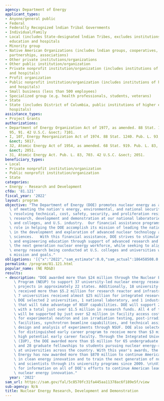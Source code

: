 ```yaml
---
agency: Department of Energy
applicant_types:
- Anyone/general public
- Federal
- Federally Recognized lndian Tribal Governments
- Individual/Family
- Local (includes State-designated lndian Tribes, excludes institutions of higher
  education and hospitals
- Minority group
- Native American Organizations (includes lndian groups, cooperatives, corporations,
  partnerships, associations)
- Other private institutions/organizations
- Other public institution/organization
- Private nonprofit institution/organization (includes institutions of higher education
  and hospitals)
- Profit organization
- Public nonprofit institution/organization (includes institutions of higher education
  and hospitals)
- Small business (less than 500 employees)
- Specialized group (e.g. health professionals, students, veterans)
- State
- State (includes District of Columbia, public institutions of higher education and
  hospitals)
assistance_types:
- Project Grants
authorizations:
- Department of Energy Organization Act of 1977, as amended. 88 Stat. 1240. Pub. L.
  95, 91. 42 U.S.C. &sect; 7101.
- I, 107, Energy Reorganization Act of 1974. 88 Stat. 1240. Pub. L. 93, 438. 42 U.S.C.
  &sect; 5817.
- 32, Atomic Energy Act of 1954, as amended. 68 Stat. 919. Pub. L. 83, 703. 42 U.S.C.
  &sect; 2051.
- 31, Atomic Energy Act. Pub. L. 83, 703. 42 U.S.C. &sect; 2051.
beneficiary_types:
- Local
- Private nonprofit institution/organization
- Public nonprofit institution/organization
- State
categories:
- Energy - Research and Development
cfda: '81.121'
fiscal_year: '2022'
layout: program
objective: "The Department of Energy (DOE) promotes nuclear energy as a resource capable\
  \ of meeting the nation's energy, environmental, and national security needs by\
  \ resolving technical, cost, safety, security, and proliferation resistance through\
  \ research, development and demonstration at our national laboratories, universities\
  \ and colleges, and U.S. industry.  Our financial assistance programs play a key\
  \ role in helping the DOE accomplish its mission of leading the nation's investment\
  \ in the development and exploration of advanced nuclear technology and its underlying\
  \ sciences.   With this financial assistance, DOE strives to stimulate nuclear science\
  \ and engineering education through support of advanced research and by training\
  \ the next generation nuclear energy workforce, while seeking to align the nuclear\
  \ energy research being conducted at U.S. colleges and universities with DOE\u2019\
  s mission and goals."
obligations: '[{"x":"2022","sam_estimate":0.0,"sam_actual":186458508.0,"usa_spending_actual":376892780.87},{"x":"2023","sam_estimate":150000000.0,"sam_actual":0.0,"usa_spending_actual":499889529.25},{"x":"2024","sam_estimate":180000000.0,"sam_actual":0.0,"usa_spending_actual":0.0}]'
permalink: /program/81.121.html
popular_name: (NE RD&D)
results:
- description: "DOE awarded more than $24 million through the Nuclear Energy University\
    \ Program (NEUP) to support 37 university-led nuclear energy research and development\
    \ projects in approximately 22 states. Additionally, 18 university-led projects\
    \ received more than $5.2 million for research reactor and infrastructure improvements.\
    \ 7 universities received almost $25 million for integrated research projects.\
    \ DOE selected 2 universities, 1 national laboratory, and 1 industry-led projects\
    \ that will take advantage of NSUF capabilities. DOE will support 2 of these projects\
    \ with a total just over $1.5 million in research funds. All 4 of these projects\
    \ will be supported by just over $2 million in facility access costs and expertise\
    \ for experimental neutron and ion irradiation testing, post-irradiation examination\
    \ facilities, synchrotron beamline capabilities, and technical assistance for\
    \ design and analysis of experiments through NSUF. DOE also selected 5 universities\
    \ for distinguished early career program to receive more than $3 million to support\
    \ high potential early career faculty. Through the Integrated University Program\
    \ (IUP), the DOE awarded more than $5 million for 65 undergraduate scholarships\
    \ and 28 graduate fellowships to students pursuing nuclear energy-related disciplines\
    \ at universities across the country. With this year's awards, the Office of Nuclear\
    \ Energy has now awarded more than $870 million to continue American leadership\
    \ in clean energy innovation and to train the next generation of nuclear engineers\
    \ and scientists through its university programs since 2009. \n\nVisit Energy.gov\
    \ for information on all of DOE's efforts to continue American leadership in low-carbon\
    \ nuclear energy innovation."
  year: '2022'
sam_url: https://sam.gov/fal/5c8570fc31fa445aa11378ac6f189e5f/view
sub-agency: N/A
title: Nuclear Energy Research, Development and Demonstration
---
```

